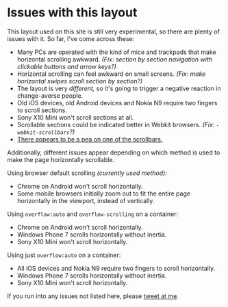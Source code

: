 # Issues with this layout

This layout used on this site is still very experimental, so there are plenty of issues with it. So far, I've come across these:

- Many PCs are operated with the kind of mice and trackpads that make horizontal scrolling awkward. _(Fix: section by section navigation with clickable buttons and arrow keys?)_
- Horizontal scrolling can feel awkward on small screens. _(Fix: make horizontal swipes scroll section by section?)_
- The layout is very _different,_ so it's going to trigger a negative reaction in change-averse people.
- Old iOS devices, old Android devices and Nokia N9 require two fingers to scroll sections.
- Sony X10 Mini won't scroll sections at all.
- Scrollable sections could be indicated better in Webkit browsers. _(Fix: `-webkit-scrollbars`?)_
- [There appears to be a pea on one of the scrollbars.](https://twitter.com/benbrignell/status/295925510003908608)

Additionally, different issues appear depending on which method is used to make the page horizontally scrollable.

Using browser default scrolling _(currently used method):_

- Chrome on Android won't scroll horizontally.
- Some mobile browsers initially zoom out to fit the entire page horizontally in the viewport, instead of vertically.

Using `overflow:auto` and `overflow-scrolling` on a container:

- Chrome on Android won't scroll horizontally.
- Windows Phone 7 scrolls horizontally without inertia.
- Sony X10 Mini won't scroll horizontally.

Using just `overflow:auto` on a container:

- All iOS devices and Nokia N9 require two fingers to scroll horizontally.
- Windows Phone 7 scrolls horizontally without inertia.
- Sony X10 Mini won't scroll horizontally.

If you run into any issues not listed here, please [tweet at me](http://twitter.com/jonikorpi/).